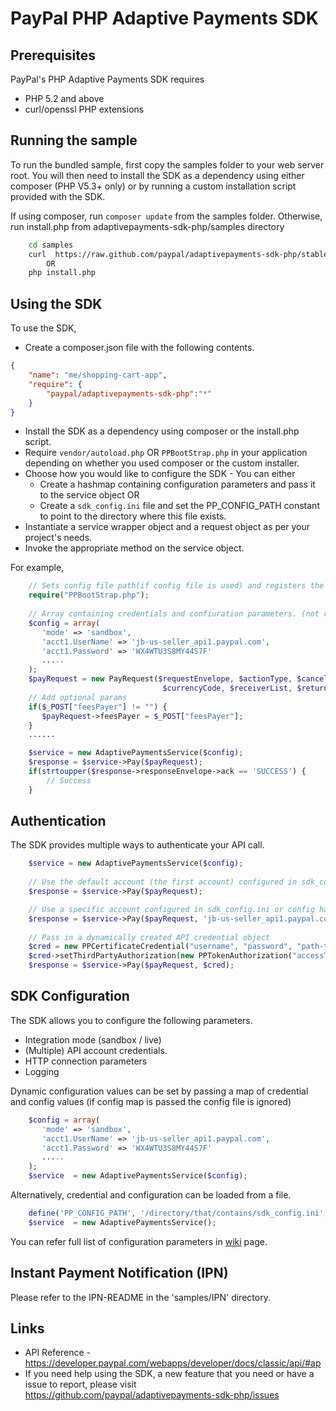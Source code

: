 # PayPal PHP Adaptive Payments SDK

## Prerequisites

PayPal's PHP Adaptive Payments SDK requires 

   * PHP 5.2 and above 
   * curl/openssl PHP extensions 

## Running the sample

To run the bundled sample, first copy the samples folder to your web server root. You will then need to install the SDK as a dependency using either composer (PHP V5.3+ only) or by running a custom installation script provided with the SDK.


If using composer, run `composer update` from the samples folder. Otherwise, run install.php from adaptivepayments-sdk-php/samples directory

```bash   
    cd samples
    curl  https://raw.github.com/paypal/adaptivepayments-sdk-php/stable/samples/install.php | php
		OR
    php install.php
```

## Using the SDK


To use the SDK,

   * Create a composer.json file with the following contents.
```json
{
    "name": "me/shopping-cart-app",
    "require": {
        "paypal/adaptivepayments-sdk-php":"*"
    }
}
```

   * Install the SDK as a dependency using composer or the install.php script. 
   * Require `vendor/autoload.php` OR `PPBootStrap.php` in your application depending on whether you used composer or the custom installer.
   * Choose how you would like to configure the SDK - You can either
	  * Create a hashmap containing configuration parameters and pass it to the service object OR
      * Create a `sdk_config.ini` file and set the PP_CONFIG_PATH constant to point to the directory where this file exists.
   * Instantiate a service wrapper object and a request object as per your project's needs.
   * Invoke the appropriate method on the service object.

For example,

```php
	// Sets config file path(if config file is used) and registers the classloader
    require("PPBootStrap.php");
	
	// Array containing credentials and confiuration parameters. (not required if config file is used)
	$config = array(
       'mode' => 'sandbox',
       'acct1.UserName' => 'jb-us-seller_api1.paypal.com',
       'acct1.Password' => 'WX4WTU3S8MY44S7F'
       .....
    );
    $payRequest = new PayRequest($requestEnvelope, $actionType, $cancelUrl, 
                                  $currencyCode, $receiverList, $returnUrl);
    // Add optional params
    if($_POST["feesPayer"] != "") {
	   $payRequest->feesPayer = $_POST["feesPayer"];
    }
	......

	$service = new AdaptivePaymentsService($config);
	$response = $service->Pay($payRequest);	
	if(strtoupper($response->responseEnvelope->ack == 'SUCCESS') {
		// Success
	}
```  
  
## Authentication

The SDK provides multiple ways to authenticate your API call.

```php
	$service = new AdaptivePaymentsService($config);
	
	// Use the default account (the first account) configured in sdk_config.ini or config hashmap
	$response = $service->Pay($payRequest);	

	// Use a specific account configured in sdk_config.ini or config hashmap
	$response = $service->Pay($payRequest, 'jb-us-seller_api1.paypal.com');	
	 
	// Pass in a dynamically created API credential object
    $cred = new PPCertificateCredential("username", "password", "path-to-pem-file");
    $cred->setThirdPartyAuthorization(new PPTokenAuthorization("accessToken", "tokenSecret"));
	$response = $service->Pay($payRequest, $cred);	
```

## SDK Configuration


The SDK allows you to configure the following parameters. 

   * Integration mode (sandbox / live)
   * (Multiple) API account credentials.
   * HTTP connection parameters
   * Logging 


 Dynamic configuration values can be set by passing a map of credential and config values (if config map is passed the config file is ignored)
```php
    $config = array(
       'mode' => 'sandbox',
       'acct1.UserName' => 'jb-us-seller_api1.paypal.com',
       'acct1.Password' => 'WX4WTU3S8MY44S7F'
       .....
    );
	$service  = new AdaptivePaymentsService($config);
```
Alternatively, credential and configuration can be loaded from a file. 
```php
    define('PP_CONFIG_PATH', '/directory/that/contains/sdk_config.ini');
    $service  = new AdaptivePaymentsService();
```

You can refer full list of configuration parameters in [wiki](https://github.com/paypal/sdk-core-php/wiki/Configuring-the-SDK) page.

## Instant Payment Notification (IPN)

Please refer to the IPN-README in the 'samples/IPN' directory.

## Links

   * API Reference - https://developer.paypal.com/webapps/developer/docs/classic/api/#ap
   * If you need help using the SDK, a new feature that you need or have a issue to report, please visit https://github.com/paypal/adaptivepayments-sdk-php/issues 
